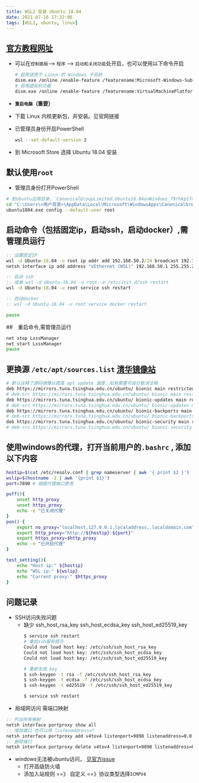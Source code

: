 ```yaml
---
title: WSL2 安装 Ubuntu 18.04
date: 2021-07-16 17:32:06
tags: [WSL2, ubuntu, linux]
---
```


## [官方教程网址](https://docs.microsoft.com/zh-cn/windows/wsl/install-win10#manual-installation-steps)

* 可以在`控制面板`--> `程序` --> `启动和关闭功能`处开启，也可以使用以下命令开启
  ```bash
  # 启用适用于 Linux 的 Windows 子系统
  dism.exe /online /enable-feature /featurename:Microsoft-Windows-Subsystem-Linux /all /norestart
  # 启用虚拟机功能
  dism.exe /online /enable-feature /featurename:VirtualMachinePlatform /all /norestart
  ```

* **`重启电脑`（重要）**

* 下载 Linux 内核更新包，并安装。见官网链接
* 已管理员身份开启PowerShell
  ```bash
  wsl --set-default-version 2
  ```
* 到 Microsoft Store 选择 Ubuntu 18.04 安装


## 默认使用`root`
* 管理员身份打开PowerShell
```bash
# 到ubuntu应用目录，`CanonicalGroupLimited.Ubuntu18.04onWindows_79rhkp1fndgsc`目录名可能不一样
cd "C:\Users\<用户目录>\AppData\Local\Microsoft\WindowsApps\CanonicalGroupLimited.Ubuntu18.04onWindows_79rhkp1fndgsc"
ubuntu1804.exe config --default-user root
```

## 启动命令（包括固定ip，启动ssh，启动docker）,需管理员运行
```bat
:: 设置固定IP
wsl -d Ubuntu-18.04 -u root ip addr add 192.168.50.2/24 broadcast 192.168.50.255 dev eth0 label eth0:1
netsh interface ip add address "vEthernet (WSL)" 192.168.50.1 255.255.255.0

:: 启动 ssh
:: 或者 wsl -d Ubuntu-18.04 -u root -e /etc/init.d/ssh restart
wsl -d Ubuntu-18.04 -u root service ssh restart

:: 启动docker
:: wsl -d Ubuntu-18.04 -u root service docker restart

pause

```

##　重启命令,需管理员运行
```bat
net stop LxssManager
net start LxssManager
pause
```

## 更换源 `/etc/apt/sources.list` [清华镜像站](https://mirror.tuna.tsinghua.edu.cn/help/ubuntu/)
```bash
# 默认注释了源码镜像以提高 apt update 速度，如有需要可自行取消注释
deb https://mirrors.tuna.tsinghua.edu.cn/ubuntu/ bionic main restricted universe multiverse
# deb-src https://mirrors.tuna.tsinghua.edu.cn/ubuntu/ bionic main restricted universe multiverse
deb https://mirrors.tuna.tsinghua.edu.cn/ubuntu/ bionic-updates main restricted universe multiverse
# deb-src https://mirrors.tuna.tsinghua.edu.cn/ubuntu/ bionic-updates main restricted universe multiverse
deb https://mirrors.tuna.tsinghua.edu.cn/ubuntu/ bionic-backports main restricted universe multiverse
# deb-src https://mirrors.tuna.tsinghua.edu.cn/ubuntu/ bionic-backports main restricted universe multiverse
deb https://mirrors.tuna.tsinghua.edu.cn/ubuntu/ bionic-security main restricted universe multiverse
# deb-src https://mirrors.tuna.tsinghua.edu.cn/ubuntu/ bionic-security main restricted universe multiverse

```

## 使用windows的代理，打开当前用户的`.bashrc` , 添加以下内容
```bash
hostip=$(cat /etc/resolv.conf | grep nameserver | awk '{ print $2 }')
wslip=$(hostname -I | awk '{print $1}')
port=7890 # 根据代理端口更改

poff(){
    unset http_proxy
    unset https_proxy
    echo -e "已关闭代理"
}
pon() {
    export no_proxy="localhost,127.0.0.1,localaddress,.localdomain.com"
    export http_proxy="http://${hostip}:${port}"
    export https_proxy=$http_proxy
    echo -e "已开启代理"
}

test_setting(){
    echo "Host ip:" ${hostip}
    echo "WSL ip:" ${wslip}
    echo "Current proxy:" $https_proxy
}

```

## 问题记录
* SSH访问失败问题
  * 缺少 ssh_host_rsa_key ssh_host_ecdsa_key ssh_host_ed25519_key
    ```bash
    $ service ssh restart
    # 重启ssh服务提示
    Could not load host key: /etc/ssh/ssh_host_rsa_key
    Could not load host key: /etc/ssh/ssh_host_ecdsa_key
    Could not load host key: /etc/ssh/ssh_host_ed25519_key

    # 重新生成 key
    $ ssh-keygen -t rsa -f /etc/ssh/ssh_host_rsa_key
    $ ssh-keygen -t ecdsa -f /etc/ssh/ssh_host_ecdsa_key
    $ ssh-keygen -t ed25519 -f /etc/ssh/ssh_host_ed25519_key
    
    $ service ssh restart

    ```
* 局域网访问 需端口映射
```bat
:: 列出所有映射
netsh interface portproxy show all
:: 增加端口 也可以用 listenaddress=*
netsh interface portproxy add v4tov4 listenport=9898 listenaddress=0.0.0.0 connectport=9898 connectaddress=192.168.50.2 protocol=tcp
:: 删除端口
netsh interface portproxy delete v4tov4 listenport=9898 listenaddress=0.0.0.0
```

* windows无法被ubuntu访问， [见官方issue](https://github.com/microsoft/WSL/issues/4171)
  * 打开高级防火墙
  * 添加入站规则 ==》 自定义 ==》协议类型选择`ICMPV4`
